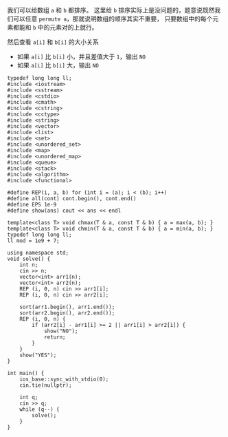 我们可以给数组 `a` 和 `b` 都排序。
这里给 `b` 排序实际上是没问题的，题意说既然我们可以任意 `permute a`，那就说明数组的顺序其实不重要，
只要数组中的每个元素都能和 `b` 中的元素对的上就行。

然后查看 `a[i]` 和 `b[i]` 的大小关系
- 如果 `a[i]` 比 `b[i]` 小，并且差值大于 `1`，输出 `NO`
- 如果 `a[i]` 比 `b[i]` 大，输出 `NO`


```
typedef long long ll;
#include <iostream> 
#include <sstream> 
#include <cstdio> 
#include <cmath> 
#include <cstring> 
#include <cctype> 
#include <string> 
#include <vector> 
#include <list> 
#include <set> 
#include <unordered_set>
#include <map> 
#include <unordered_map>
#include <queue> 
#include <stack> 
#include <algorithm> 
#include <functional> 
 
#define REP(i, a, b) for (int i = (a); i < (b); i++)
#define all(cont) cont.begin(), cont.end()
#define EPS 1e-9
#define show(ans) cout << ans << endl
 
template<class T> void chmax(T & a, const T & b) { a = max(a, b); } 
template<class T> void chmin(T & a, const T & b) { a = min(a, b); } 
typedef long long ll;
ll mod = 1e9 + 7;
 
using namespace std;
void solve() {
    int n;
    cin >> n;
    vector<int> arr1(n);
    vector<int> arr2(n);
    REP (i, 0, n) cin >> arr1[i];
    REP (i, 0, n) cin >> arr2[i];
    
    sort(arr1.begin(), arr1.end());
    sort(arr2.begin(), arr2.end());
    REP (i, 0, n) {
        if (arr2[i] - arr1[i] >= 2 || arr1[i] > arr2[i]) {
            show("NO");
            return;
        }
    }
    show("YES");
}
 
int main() {
    ios_base::sync_with_stdio(0);
    cin.tie(nullptr);
 
    int q;
    cin >> q;
    while (q--) {
        solve();
    }
}
```